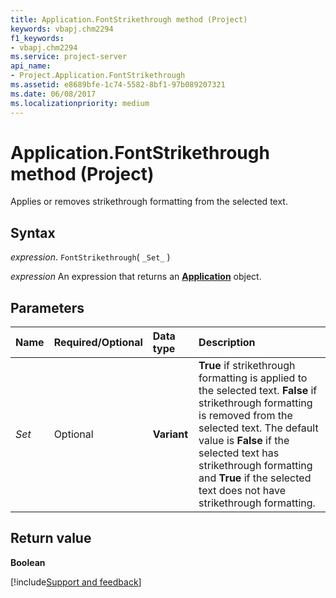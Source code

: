 ```yaml
---
title: Application.FontStrikethrough method (Project)
keywords: vbapj.chm2294
f1_keywords:
- vbapj.chm2294
ms.service: project-server
api_name:
- Project.Application.FontStrikethrough
ms.assetid: e8689bfe-1c74-5582-8bf1-97b089207321
ms.date: 06/08/2017
ms.localizationpriority: medium
---
```



# Application.FontStrikethrough method (Project)

Applies or removes strikethrough formatting from the selected text.


## Syntax

_expression_. `FontStrikethrough`( `_Set_` )

 _expression_ An expression that returns an **[Application](Project.Application.md)** object.


## Parameters



|Name|Required/Optional|Data type|Description|
|:-----|:-----|:-----|:-----|
| _Set_|Optional|**Variant**|**True** if strikethrough formatting is applied to the selected text. **False** if strikethrough formatting is removed from the selected text. The default value is **False** if the selected text has strikethrough formatting and **True** if the selected text does not have strikethrough formatting.|

## Return value

 **Boolean**

[!include[Support and feedback](~/includes/feedback-boilerplate.md)]